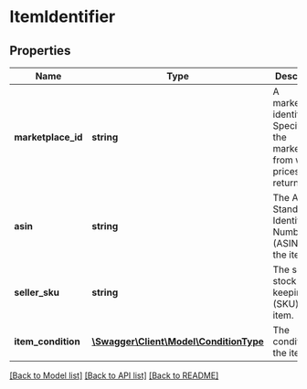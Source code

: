 # ItemIdentifier

## Properties
Name | Type | Description | Notes
------------ | ------------- | ------------- | -------------
**marketplace_id** | **string** | A marketplace identifier. Specifies the marketplace from which prices are returned. | 
**asin** | **string** | The Amazon Standard Identification Number (ASIN) of the item. | [optional] 
**seller_sku** | **string** | The seller stock keeping unit (SKU) of the item. | [optional] 
**item_condition** | [**\Swagger\Client\Model\ConditionType**](ConditionType.md) | The condition of the item. | 

[[Back to Model list]](../README.md#documentation-for-models) [[Back to API list]](../README.md#documentation-for-api-endpoints) [[Back to README]](../README.md)


